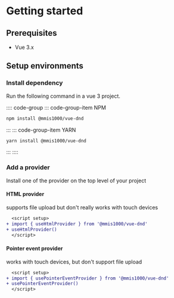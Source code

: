 # Getting started

## Prerequisites

- Vue 3.x

## Setup environments

### Install dependency

Run the following command in a vue 3 project.

:::: code-group
::: code-group-item NPM

```bash
npm install @mmis1000/vue-dnd
```

:::
::: code-group-item YARN

```bash
yarn install @mmis1000/vue-dnd
```

:::
::::

### Add a provider

Install one of the provider on the top level of your project

#### HTML provider

supports file upload but don't really works with touch devices

```diff
  <script setup>
+ import { useHtmlProvider } from '@mmis1000/vue-dnd'
+ useHtmlProvider()
  </script>
```

#### Pointer event provider

works with touch devices, but don't support file upload

```diff
  <script setup>
+ import { usePointerEventProvider } from '@mmis1000/vue-dnd'
+ usePointerEventProvider()
  </script>
```
